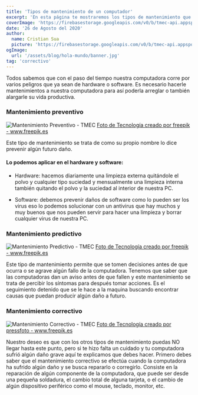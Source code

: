 ```yaml
---
title: 'Tipos de mantenimiento de un computador'
excerpt: 'En esta página te mostraremos los tipos de mantenimiento que te pueden ayudar para optimizar el tiempo de tu computadora.'
coverImage: 'https://firebasestorage.googleapis.com/v0/b/tmec-api.appspot.com/o/images%2Ftipos-de-mantenimiento%2Ftipos-de-mantenimientos.jpg?alt=media&token=818be8d6-70ca-4276-ab1c-991188f0adc0'
date: '26 de Agosto del 2020'
author:
  name: Cristian Sua
  picture: 'https://firebasestorage.googleapis.com/v0/b/tmec-api.appspot.com/o/jmGlZffY_400x400.jpg?alt=media&token=64e638e3-57c1-4d7d-83e0-7ee87a1726fa'
ogImage:
  url: '/assets/blog/hola-mundo/banner.jpg'
tag: 'correctivo'
---
```



Todos sabemos que con el paso del tiempo nuestra computadora corre por varios peligros que ya sean de hardware o software. Es necesario hacerle mantenimientos a nuestra computadora para así poderla arreglar o también alargarle su vida productiva. 


### Mantenimiento preventivo

<article class="img">
  <img src="https://firebasestorage.googleapis.com/v0/b/tmec-api.appspot.com/o/images%2Ftipos-de-mantenimiento%2Fpreventivo.jpg?alt=media&token=000be48d-ed6c-4b8f-9adb-7d5057c379c3" alt="Mantenimiento Preventivo - TMEC" title="Mantenimiento Preventivo" />
  <a class="img-atribucion" href='https://www.freepik.es/fotos/tecnologia' target="_blank">Foto de Tecnología creado por freepik - www.freepik.es</a>
</article>

Este tipo de mantenimiento se trata de como su propio nombre lo dice prevenir algún futuro daño.

#### Lo podemos aplicar en el hardware y software:

* Hardware: hacemos diariamente una limpieza externa quitándole el polvo y cualquier tipo suciedad y mensualmente una limpieza interna también quitando el polvo y la suciedad al interior de nuestra PC.

* Software: debemos prevenir daños de software como lo pueden ser los virus eso lo podemos solucionar con un antivirus que hay muchos y muy buenos que nos pueden servir para hacer una limpieza y borrar cualquier virus de nuestra PC.



### Mantenimiento predictivo

<article class="img">
  <img src="https://firebasestorage.googleapis.com/v0/b/tmec-api.appspot.com/o/images%2Ftipos-de-mantenimiento%2Fpredictivo.jpg?alt=media&token=a6f578dc-dd50-460d-a64e-c68a2bc25bb8" alt="Mantenimiento Predictivo - TMEC" title="Mantenimiento Predictivo" />
  <a class="img-atribucion" href='https://www.freepik.es/fotos/tecnologia' target="_blank">Foto de Tecnología creado por freepik - www.freepik.es</a>
</article>

Este tipo de mantenimiento permite que se tomen decisiones antes de que ocurra o se agrave algún fallo de la computadora.
Tenemos que saber que las computadoras dan un aviso antes de que fallen y este mantenimiento se trata de percibir los síntomas para después tomar acciones.
Es el seguimiento detenido que se le hace a la maquina buscando encontrar causas que puedan producir algún daño a futuro.



### Mantenimiento correctivo

<article class="img">
  <img src="https://firebasestorage.googleapis.com/v0/b/tmec-api.appspot.com/o/images%2Ftipos-de-mantenimiento%2Fcorrectivo.jpg?alt=media&token=621820a1-18f4-4528-ae1a-b9f22cdbd14a" alt="Mantenimiento Correctivo - TMEC" title="Mantenimiento Correctivo" />
  <a class="img-atribucion" href='https://www.freepik.es/fotos/tecnologia' target="_blank">Foto de Tecnología creado por pressfoto - www.freepik.es</a>
</article>

Nuestro deseo es que con los otros tipos de mantenimiento puedas NO llegar hasta este punto, pero si te hizo falta un cuidado y tu computadora sufrió algún daño grave aquí te explicamos que debes hacer.
Primero debes saber que el mantenimiento correctivo se efectúa cuando la computadora ha sufrido algún daño y se busca repararlo o corregirlo.
Consiste en la reparación de algún componente de la computadora, que puede ser desde una pequeña soldadura, el cambio total de alguna tarjeta, o el cambio de algún dispositivo periférico como el mouse, teclado, monitor, etc.